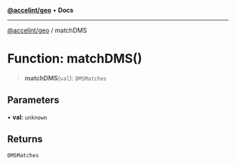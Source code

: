 [**@accelint/geo**](../README.md) • **Docs**

***

[@accelint/geo](../README.md) / matchDMS

# Function: matchDMS()

> **matchDMS**(`val`): `DMSMatches`

## Parameters

• **val**: `unknown`

## Returns

`DMSMatches`

